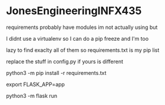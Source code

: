 # JonesEngineeringINFX435requirements probably have modules im not actually using butI didnt use a virtualenv so I can do a pip freeze and I'm too lazy to find exaclty all of them so requirements.txt is my pip listreplace the stuff in config.py if yours is different python3 -m pip install -r requirements.txtexport FLASK_APP=apppython3 -m flask run